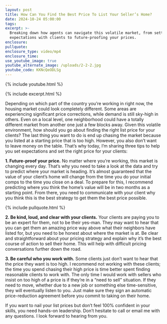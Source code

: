 ```yaml
---
layout: post
title: How Can You Find the Best Price To List Your Seller’s Home?
date: 2024-10-24 05:00:00
tags:
excerpt: >-
  Breaking down how agents can navigate this volatile market, from setting clear
  expectations with clients to future-proofing your prices.
enclosure:
pullquote:
enclosure_type: video/mp4
enclosure_time:
use_youtube_image: true
youtube_alternate_image: /uploads/2-2-2.jpg
youtube_code: KKNcQeODLSg
---
```

{% include youtube.html %}

{% include excerpt.html %}

Depending on which part of the country you’re working in right now, the housing market could look completely different. Some areas are experiencing significant price corrections, while demand is still sky-high in others. Even on a local level, one neighborhood could have a totally different market from another one just a few blocks away. Given this volatile environment, how should you go about finding the right list price for your clients? The last thing you want to do is end up chasing the market because you listed at a starting price that is too high. However, you also don’t want to leave money on the table. That’s why today, I’m sharing three tips to help you set expectations and set the right price for your clients:

**1\. Future-proof your price.** No matter where you’re working, this market is changing every day. That’s why you need to take a look at the data and try to predict where your market is heading. It’s almost guaranteed that the value of your client’s home will change from the time you do your initial comps to the time you close on a deal. To prepare for this, I recommend predicting where you think the home’s value will be in two months as a starting point. From there, you need to communicate with your client why you think this is the best strategy to get them the best price possible.

{% include pullquote.html %}

**2\. Be kind, loud, and clear with your clients.** Your clients are paying you to be an expert for them, not to be their yes-man. They may want to hear that you can get them an amazing price way above what their neighbors have listed for, but you need to be honest about where the market is at. Be clear and straightforward about your pricing strategy and explain why it’s the best course of action to sell their home. This will help with difficult pricing conversations further down the road.

**3\. Be careful who you work with.** Some clients just don’t want to hear that the price they want is too high. I recommend not working with these clients; the time you spend chasing their high price is time better spent finding reasonable clients to work with. The only time I would work with sellers who insist on too high of a price is if they’re in a “need to sell” situation. If they need to move, whether due to a new job or something else time-sensitive, they will eventually listen to you. Just make sure they sign an automatic price-reduction agreement before you commit to taking on their home.

If you want to nail your list prices but don’t feel 100% confident in your skills, you need hands-on leadership. Don’t hesitate to call or email me with any questions. I look forward to hearing from you.